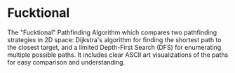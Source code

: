 # Fucktional
The "Fucktional" Pathfinding Algorithm which compares two pathfinding strategies in 2D space: Dijkstra's algorithm for finding the shortest path to the closest target, and a limited Depth-First Search (DFS) for enumerating multiple possible paths. It includes clear ASCII art visualizations of the paths for easy comparison and understanding.
